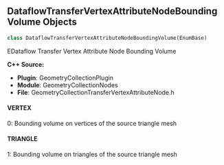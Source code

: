## DataflowTransferVertexAttributeNodeBoundingVolume Objects

```python
class DataflowTransferVertexAttributeNodeBoundingVolume(EnumBase)
```

EDataflow Transfer Vertex Attribute Node Bounding Volume

**C++ Source:**

- **Plugin**: GeometryCollectionPlugin
- **Module**: GeometryCollectionNodes
- **File**: GeometryCollectionTransferVertexAttributeNode.h

<a id="unreal.DataflowTransferVertexAttributeNodeBoundingVolume.VERTEX"></a>

#### VERTEX

0: Bounding volume on vertices of the source triangle mesh

<a id="unreal.DataflowTransferVertexAttributeNodeBoundingVolume.TRIANGLE"></a>

#### TRIANGLE

1: Bounding volume on triangles of the source triangle mesh

<a id="unreal.DataflowTransferNodeFalloff"></a>